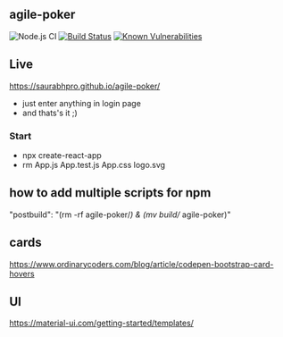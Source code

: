 ## agile-poker

![Node.js CI](https://github.com/saurabhpro/agile-poker/workflows/Node.js%20CI/badge.svg?branch=master)
[![Build Status](https://travis-ci.com/saurabhpro/agile-poker.svg?branch=master)](https://travis-ci.com/saurabhpro/agile-poker)
[![Known Vulnerabilities](https://support.snyk.io/hc/article_attachments/360007063717/uuid-cb438aa4-226e-2109-f901-c59ca233732e-en.png)](https://app.snyk.io/org/saurabhpro/project/28b5af13-51c7-4df7-bf20-f6d12359fabe)<!--
[![Known Vulnerabilities](https://snyk.io/test/github/saurabhpro/agile-poker/badge.svg)](https://snyk.io/test/github/saurabhpro/agile-poker)
-->


## Live
https://saurabhpro.github.io/agile-poker/
- just enter anything in login page
- and thats's it ;)


### Start

- npx create-react-app <app-name>
- rm App.js App.test.js App.css logo.svg

## how to add multiple scripts for npm

"postbuild": "(rm -rf agile-poker/_) & (mv build/_ agile-poker)"

## cards

https://www.ordinarycoders.com/blog/article/codepen-bootstrap-card-hovers

## UI

https://material-ui.com/getting-started/templates/
